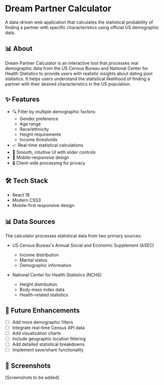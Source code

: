# Dream Partner Calculator

A data-driven web application that calculates the statistical probability of finding a partner with specific characteristics using official US demographic data.

## 📊 About

Dream Partner Calculator is an interactive tool that processes real demographic data from the US Census Bureau and National Center for Health Statistics to provide users with realistic insights about dating pool statistics. It helps users understand the statistical likelihood of finding a partner with their desired characteristics in the US population.

## ✨ Features

- 🔍 Filter by multiple demographic factors:
  - Gender preference
  - Age range
  - Race/ethnicity
  - Height requirements
  - Income thresholds
- 📈 Real-time statistical calculations
- 💫 Smooth, intuitive UI with slider controls
- 📱 Mobile-responsive design
- 🔒 Client-side processing for privacy

## 🛠️ Tech Stack

- React 18
- Modern CSS3
- Mobile-first responsive design

## 📊 Data Sources

The calculator processes statistical data from two primary sources:
- US Census Bureau's Annual Social and Economic Supplement (ASEC)
  - Income distribution
  - Marital status
  - Demographic information

- National Center for Health Statistics (NCHS)
  - Height distribution
  - Body mass index data
  - Health-related statistics

## 🎯 Future Enhancements

- [ ] Add more demographic filters
- [ ] Integrate real-time Census API data
- [ ] Add visualization charts
- [ ] Include geographic location filtering
- [ ] Add detailed statistical breakdowns
- [ ] Implement save/share functionality

## 📱 Screenshots

[Screenshots to be added]